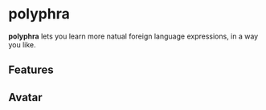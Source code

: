 # polyphra

**polyphra** lets you learn more natual foreign language expressions, in a way you like.

## Features


## Avatar
